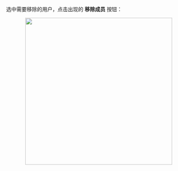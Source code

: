 
选中需要移除的用户，点击出现的 **移除成员** 按钮：

<img src="https://cdn.authing.cn/blog/20201020150405.png" height="400px" style="display:block;margin: 0 auto;">
